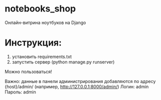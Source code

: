 # notebooks_shop
Онлайн-витрина ноутбуков на Django


# Инструкция:

1) установить requirements.txt
2) запустить сервер (python manage.py runserver)

Можно пользоваться!

Важно: данные в панели администрирования добавляются по адресу {host}/admin/ (например, http://127.0.0.1:8000/admin/)
Логин: admin
Пароль: admin
